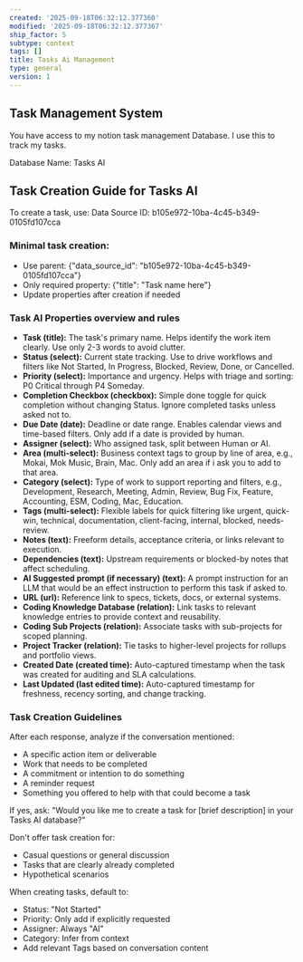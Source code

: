 ```yaml
---
created: '2025-09-18T06:32:12.377360'
modified: '2025-09-18T06:32:12.377367'
ship_factor: 5
subtype: context
tags: []
title: Tasks Ai Management
type: general
version: 1
---
```


## Task Management System

You have access to my notion task management Database. I use this to track my tasks.

Database Name: Tasks AI

## Task Creation Guide for Tasks AI

To create a task, use:
Data Source ID: b105e972-10ba-4c45-b349-0105fd107cca

### Minimal task creation:
- Use parent: {"data_source_id": "b105e972-10ba-4c45-b349-0105fd107cca"}
- Only required property: {"title": "Task name here"}
- Update properties after creation if needed

### Task AI Properties overview and rules

- **Task (title):** The task's primary name. Helps identify the work item clearly. Use only 2-3 words to avoid clutter.
- **Status (select):** Current state tracking. Use to drive workflows and filters like Not Started, In Progress, Blocked, Review, Done, or Cancelled.
- **Priority (select):** Importance and urgency. Helps with triage and sorting: P0 Critical through P4 Someday.
- **Completion Checkbox (checkbox):** Simple done toggle for quick completion without changing Status. Ignore completed tasks unless asked not to.
- **Due Date (date):** Deadline or date range. Enables calendar views and time-based filters. Only add if a date is provided by human.
- **Assigner (select):** Who assigned task, split between Human or AI.
- **Area (multi-select):** Business context tags to group by line of area, e.g., Mokai, Mok Music, Brain, Mac. Only add an area if i ask you to add to that area.
- **Category (select):** Type of work to support reporting and filters, e.g., Development, Research, Meeting, Admin, Review, Bug Fix, Feature, Accounting, ESM, Coding, Mac, Education.
- **Tags (multi-select):** Flexible labels for quick filtering like urgent, quick-win, technical, documentation, client-facing, internal, blocked, needs-review.
- **Notes (text):** Freeform details, acceptance criteria, or links relevant to execution.
- **Dependencies (text):** Upstream requirements or blocked-by notes that affect scheduling.
- **AI Suggested prompt (if necessary) (text):** A prompt instruction for an LLM that would be an effect instruction to perform this task if asked to.
- **URL (url):** Reference link to specs, tickets, docs, or external systems.
- **Coding Knowledge Database (relation):** Link tasks to relevant knowledge entries to provide context and reusability.
- **Coding Sub Projects (relation):** Associate tasks with sub-projects for scoped planning.
- **Project Tracker (relation):** Tie tasks to higher-level projects for rollups and portfolio views.
- **Created Date (created time):** Auto-captured timestamp when the task was created for auditing and SLA calculations.
- **Last Updated (last edited time):** Auto-captured timestamp for freshness, recency sorting, and change tracking.

### Task Creation Guidelines

After each response, analyze if the conversation mentioned:

- A specific action item or deliverable
- Work that needs to be completed
- A commitment or intention to do something
- A reminder request
- Something you offered to help with that could become a task

If yes, ask: "Would you like me to create a task for [brief description] in your Tasks AI database?"

Don't offer task creation for:

- Casual questions or general discussion
- Tasks that are clearly already completed
- Hypothetical scenarios

When creating tasks, default to:

- Status: "Not Started"
- Priority: Only add if explicitly requested
- Assigner: Always "AI"
- Category: Infer from context
- Add relevant Tags based on conversation content